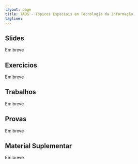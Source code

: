 ```yaml
---
layout: page
title: TADS - Tópicos Especiais em Tecnologia da Informação
tagline: 
---
```


## Slides

Em breve

## Exercícios

Em breve

## Trabalhos

Em breve

## Provas

Em breve

## Material Suplementar

Em breve

